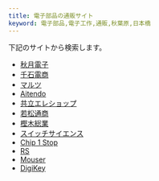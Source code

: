 ```yaml
---
title: 電子部品の通販サイト
keyword: 電子部品,電子工作,通販,秋葉原,日本橋
---
```


<style>
/** 外枠に色を付けて角丸にする */
.gsc-control-cse
{
	margin: 0px !important;
	padding: 0px !important;
	border: 2px solid #00a0e9 !important;
	border-radius: 30px;
	-webkit-border-radius: 30px;
	-moz-border-radius: 30px;
}
 
/** 外枠内側のマージンを0にする */
.gsc-search-box
{
	margin: 0px !important;
}
 
 
/** キーワード入力部分のボーダーを消し、角丸にする */
.gsc-input-box 
{
    border: none !important;
	border-radius: 30px !important;
	-webkit-border-radius: 30px !important;
	-moz-border-radius: 30px !important;
}
 
 
/** キーワード入力部分の左側に20ピクセル余白を入れる */
.gsib_a
{
	padding-left: 20px !important;
}
 
 
 
/** 検索ボタンを無色透明にし、線を消す */
.gsc-search-button-v2
{
	margin: 0px !important;
	padding-top: 12px !important;
	padding-bottom: 13px !important;
	padding-right: 14px !important;
	padding-left: 14px !important;
	background-color: transparent !important;
	color: #4990c8 !important;
	border-top-style: none !important;
	border-right-style: none !important;
	border-bottom-style: none !important;
	border-left-style: none !important;
	cursor:pointer;
}
 
 
 
/** 検索ボタンのアイコンの色と大きさを設定 */
.gsc-search-button-v2 svg 
{
    fill: #00a0e9!important;
    width: 20px;
    height: 20px;
}
</style>

<script async src="https://cse.google.com/cse.js?cx=13bef89176b6c409c"></script>
<div class="gcse-search"></div>

下記のサイトから検索します。

- [秋月電子](https://www.akizukidenshi.com/)
- [千石電商](https://www.sengoku.co.jp/)
- [マルツ](https://www.marutsu.co.jp/)
- [Aitendo](https://www.aitendo.com/)
- [共立エレショップ](https://eleshop.jp/shop/)
- [若松通商](https://www.wakamatsu.co.jp/)
- [樫木総業](https://www.kashinoki.shop/)
- [スイッチサイエンス](https://www.switch-science.com/)
- [Chip 1 Stop](https://www.chip1stop.com/)
- [RS](https://jp.rs-online.com/)
- [Mouser](https://www.mouser.jp/)
- [DigiKey](https://www.digikey.jp/)
